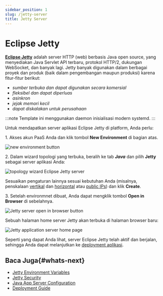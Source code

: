 ```yaml
---
sidebar_position: 1
slug: /jetty-server
title: Jetty Server
---
```


# Eclipse Jetty

**[Eclipse Jetty](<https://www.eclipse.org/jetty/>)** adalah server HTTP (web) berbasis Java open source, yang menyediakan Java Servlet API terbaru, protokol HTTP/2, dukungan WebSocket, dan banyak lagi. Jetty banyak digunakan dalam berbagai proyek dan produk (baik dalam pengembangan maupun produksi) karena fitur-fitur berikut:

  * _sumber terbuka dan dapat digunakan secara komersial_
  * _fleksibel dan dapat diperluas_
  * _asinkron_
  * _jejak memori kecil_
  * _dapat diskalakan untuk perusahaan_

:::note 
Template ini menggunakan daemon inisialisasi modern systemd.
:::

Untuk mendapatkan server aplikasi Eclipse Jetty di platform, Anda perlu:

1\. Akses akun PaaS Anda dan klik tombol **New Environment** di bagian atas.

![new environment button](#)

2\. Dalam wizard topologi yang terbuka, beralih ke tab _**Java**_ dan pilih **Jetty** sebagai server aplikasi Anda:

![topology wizard Eclipse Jetty server](#)

Sesuaikan pengaturan lainnya sesuai kebutuhan Anda (misalnya, penskalaan [vertikal](<https://docs.dewacloud.com/docs/automatic-vertical-scaling/>) dan [horizontal](<https://docs.dewacloud.com/docs/horizontal-scaling/>) atau [public IPs](<https://docs.dewacloud.com/docs/public-ip/>)) dan klik **Create**.

3\. Setelah environmnet dibuat, Anda dapat mengklik tombol **Open in Browser** di sebelahnya.

![Jetty server open in browser button](#)

Sebuah halaman home server Jetty akan terbuka di halaman browser baru:

![Jetty application server home page](#)

Seperti yang dapat Anda lihat, server Eclipse Jetty telah aktif dan berjalan, sehingga Anda dapat melanjutkan ke [deployment aplikasi](<https://docs.dewacloud.com/docs/deployment-guide/>).

## Baca Juga{#whats-next}

  * [Jetty Environment Variables](<https://docs.dewacloud.com/docs/jetty-variables/>)
  * [Jetty Security](<https://docs.dewacloud.com/docs/jetty-security/>)
  * [Java App Server Configuration](<https://docs.dewacloud.com/docs/java-application-server-config/>)
  * [Deployment Guide](<https://docs.dewacloud.com/docs/deployment-guide/>)